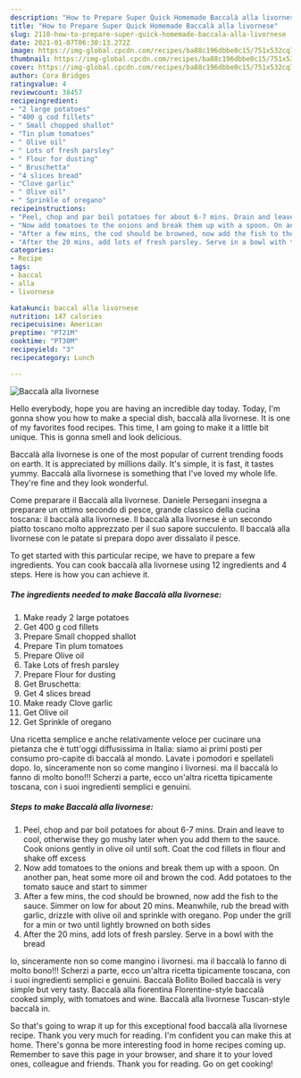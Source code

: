 ```yaml
---
description: "How to Prepare Super Quick Homemade Baccalà alla livornese"
title: "How to Prepare Super Quick Homemade Baccalà alla livornese"
slug: 2110-how-to-prepare-super-quick-homemade-baccala-alla-livornese
date: 2021-01-07T06:30:13.272Z
image: https://img-global.cpcdn.com/recipes/ba88c196dbbe0c15/751x532cq70/baccala-alla-livornese-recipe-main-photo.jpg
thumbnail: https://img-global.cpcdn.com/recipes/ba88c196dbbe0c15/751x532cq70/baccala-alla-livornese-recipe-main-photo.jpg
cover: https://img-global.cpcdn.com/recipes/ba88c196dbbe0c15/751x532cq70/baccala-alla-livornese-recipe-main-photo.jpg
author: Cora Bridges
ratingvalue: 4
reviewcount: 38457
recipeingredient:
- "2 large potatoes"
- "400 g cod fillets"
- " Small chopped shallot"
- "Tin plum tomatoes"
- " Olive oil"
- " Lots of fresh parsley"
- " Flour for dusting"
- " Bruschetta"
- "4 slices bread"
- "Clove garlic"
- " Olive oil"
- " Sprinkle of oregano"
recipeinstructions:
- "Peel, chop and par boil potatoes for about 6-7 mins. Drain and leave to cool, otherwise they go mushy later when you add them to the sauce. Cook onions gently in olive oil until soft. Coat the cod fillets in flour and shake off excess"
- "Now add tomatoes to the onions and break them up with a spoon. On another pan, heat some more oil and brown the cod. Add potatoes to the tomato sauce and start to simmer"
- "After a few mins, the cod should be browned, now add the fish to the sauce. Simmer on low for about 20 mins. Meanwhile, rub the bread with garlic, drizzle with olive oil and sprinkle with oregano. Pop under the grill for a min or two until lightly browned on both sides"
- "After the 20 mins, add lots of fresh parsley. Serve in a bowl with the bread"
categories:
- Recipe
tags:
- baccal
- alla
- livornese

katakunci: baccal alla livornese 
nutrition: 147 calories
recipecuisine: American
preptime: "PT21M"
cooktime: "PT30M"
recipeyield: "3"
recipecategory: Lunch

---
```



![Baccalà alla livornese](https://img-global.cpcdn.com/recipes/ba88c196dbbe0c15/751x532cq70/baccala-alla-livornese-recipe-main-photo.jpg)

Hello everybody, hope you are having an incredible day today. Today, I'm gonna show you how to make a special dish, baccalà alla livornese. It is one of my favorites food recipes. This time, I am going to make it a little bit unique. This is gonna smell and look delicious.

Baccalà alla livornese is one of the most popular of current trending foods on earth. It is appreciated by millions daily. It's simple, it is fast, it tastes yummy. Baccalà alla livornese is something that I've loved my whole life. They're fine and they look wonderful.

Come preparare il Baccalà alla livornese. Daniele Persegani insegna a preparare un ottimo secondo di pesce, grande classico della cucina toscana: il baccalà alla livornese. Il baccalà alla livornese è un secondo piatto toscano molto apprezzato per il suo sapore succulento. Il baccalà alla livornese con le patate si prepara dopo aver dissalato il pesce.


To get started with this particular recipe, we have to prepare a few ingredients. You can cook baccalà alla livornese using 12 ingredients and 4 steps. Here is how you can achieve it.

<!--inarticleads1-->

##### The ingredients needed to make Baccalà alla livornese:

1. Make ready 2 large potatoes
1. Get 400 g cod fillets
1. Prepare  Small chopped shallot
1. Prepare Tin plum tomatoes
1. Prepare  Olive oil
1. Take  Lots of fresh parsley
1. Prepare  Flour for dusting
1. Get  Bruschetta:
1. Get 4 slices bread
1. Make ready Clove garlic
1. Get  Olive oil
1. Get  Sprinkle of oregano


Una ricetta semplice e anche relativamente veloce per cucinare una pietanza che è tutt&#39;oggi diffusissima in Italia: siamo ai primi posti per consumo pro-capite di baccalà al mondo. Lavate i pomodori e spellateli dopo. Io, sinceramente non so come mangino i livornesi. ma il baccalà lo fanno di molto bono!!! Scherzi a parte, ecco un&#39;altra ricetta tipicamente toscana, con i suoi ingredienti semplici e genuini. 

<!--inarticleads2-->

##### Steps to make Baccalà alla livornese:

1. Peel, chop and par boil potatoes for about 6-7 mins. Drain and leave to cool, otherwise they go mushy later when you add them to the sauce. Cook onions gently in olive oil until soft. Coat the cod fillets in flour and shake off excess
1. Now add tomatoes to the onions and break them up with a spoon. On another pan, heat some more oil and brown the cod. Add potatoes to the tomato sauce and start to simmer
1. After a few mins, the cod should be browned, now add the fish to the sauce. Simmer on low for about 20 mins. Meanwhile, rub the bread with garlic, drizzle with olive oil and sprinkle with oregano. Pop under the grill for a min or two until lightly browned on both sides
1. After the 20 mins, add lots of fresh parsley. Serve in a bowl with the bread


Io, sinceramente non so come mangino i livornesi. ma il baccalà lo fanno di molto bono!!! Scherzi a parte, ecco un&#39;altra ricetta tipicamente toscana, con i suoi ingredienti semplici e genuini. Baccalà Bollito Boiled baccalà is very simple but very tasty. Baccalà alla fiorentina Florentine-style baccalà cooked simply, with tomatoes and wine. Baccalà alla livornese Tuscan-style baccalà in. 

So that's going to wrap it up for this exceptional food baccalà alla livornese recipe. Thank you very much for reading. I'm confident you can make this at home. There's gonna be more interesting food in home recipes coming up. Remember to save this page in your browser, and share it to your loved ones, colleague and friends. Thank you for reading. Go on get cooking!
